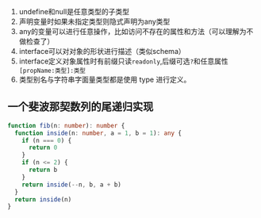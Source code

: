 1. undefine和null是任意类型的子类型
1. 声明变量时如果未指定类型则隐式声明为any类型
1. any的变量可以进行任意操作，比如访问不存在的属性和方法（可以理解为不做检查了）
1. interface可以对对象的形状进行描述（类似schema）
1. interface定义对象属性时有前缀只读`readonly`,后缀可选`?`和任意属性`[propName:类型]:类型`
1. 类型别名与字符串字面量类型都是使用 type 进行定义。

## 一个斐波那契数列的尾递归实现

```ts
function fib(n: number): number {
  function inside(n: number, a = 1, b = 1): any {
    if (n === 0) {
      return 0
    }
    if (n <= 2) {
      return b
    }
    return inside(--n, b, a + b)
  }
  return inside(n)
}
```

